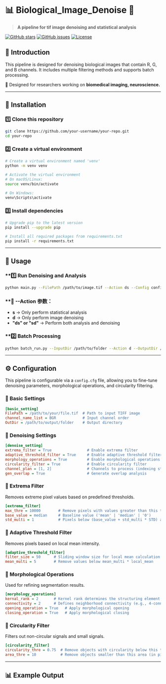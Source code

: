 # 📊 Biological_Image_Denoise 🚀
> **A pipeline for tif image denoising and statistical analysis**

[![GitHub stars](https://img.shields.io/github/stars/wormLove/Biological_Image_Denoise.svg)](https://github.com/wormLove/Biological_Image_Denoise)
[![GitHub issues](https://img.shields.io/github/issues/wormLove/Biological_Image_Denoise.svg)](https://github.com/wormLove/Biological_Image_Denoise/issues)
[![License](https://img.shields.io/github/license/wormLove/Biological_Image_Denoise.svg)](LICENSE)

## 📖 Introduction
This pipeline is designed for denoising biological images that contain R, G, and B channels.
It includes multiple filtering methods and supports batch processing.

🚀 Designed for researchers working on **biomedical imaging, neuroscience.**

---

## 🔧 Installation
### **1️⃣ Clone this repository**
```bash
git clone https://github.com/your-username/your-repo.git
cd your-repo
```

### **2️⃣ Create a virtual environment**
```bash
# Create a virtual environment named 'venv'
python -m venv venv

# Activate the virtual environment
# On macOS/Linux:
source venv/bin/activate

# On Windows:
venv\Scripts\activate
```

### **3️⃣ Install dependencies**
```bash
# Upgrade pip to the latest version
pip install --upgrade pip

# Install all required packages from requirements.txt
pip install -r requirements.txt
```

---

## 🚀 Usage
### **1️⃣ Run Denoising and Analysis
```bash
python main.py --FilePath /path/to/image.tif --Action ds --Config config.cfg --OutputDir /path/to/output
```

### **📌 --Action 参数：
- **s** → Only perform statistical analysis
- **d** → Only perform image denoising
- **"ds" or "sd"** → Perform both analysis and denoising

### **2️⃣ Batch Processing
```bash
python batch_run.py --InputDir /path/to/folder --Action d --OutputDir /path/to/output
```

---

## ⚙️ Configuration
This pipeline is configurable via a `config.cfg` file, allowing you to fine-tune denoising parameters, morphological operations, and circularity filtering.

### **🔹 Basic Settings**
```ini
[basic_setting]
FilePath = /path/to/your/file.tif  # Path to input TIFF image
channel_name_list = BGR            # Input channel order
OutDir = /path/to/output/folder    # Output directory
```

### **🔹 Denoising Settings**
```ini
[denoise_setting]
extrema_filter = True                # Enable extrema filter
adaptive_threshold_filter = True     # Enable adaptive threshold filter
morphology_operations = True         # Enable morphological operations
circularity_filter = True            # Enable circularity filter
channel_plan = [1, 2]                # Channels to process (indexing starts from 0)
gen_overlap = True                   # Generate overlap analysis
```

### **🔹 Extrema Filter**
Removes extreme pixel values based on predefined thresholds.
```ini
[extrema_filter]
max_thre = 10000        # Remove pixels with values greater than this threshold
base_value = median     # Baseline value ('mean' | 'median' | '0')
std_multi = 1           # Pixels below (base_value + std_multi * STD) are removed
```

### **🔹 Adaptive Threshold Filter**
Removes pixels based on local mean intensity.
```ini
[adaptive_threshold_filter]
filter_size = 50      # Sliding window size for local mean calculation
mean_multi = 5        # Remove values below mean_multi * local_mean
```

### **🔹 Morphological Operations**
Used for refining segmentation results.
```ini
[morphology_operations]
kernal_rank = 2       # Kernel rank determines the structuring element size
connectivity = 2      # Defines neighborhood connectivity (e.g., 4-connectivity, 8-connectivity)
opening_operation = True   # Apply morphological opening
closing_operation = True   # Apply morphological closing
```

### **🔹 Circularity Filter**
Filters out non-circular signals and small signals.
```ini
[circularity_filter]
circularity_thre = 0.75  # Remove objects with circularity below this threshold
area_thre = 10           # Remove objects smaller than this area (in pixels)
```

---

## 📊 Example Output























